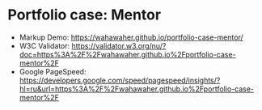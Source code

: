# Portfolio case: Mentor 
- Markup Demo: https://wahawaher.github.io/portfolio-case-mentor/
- W3C Validator: https://validator.w3.org/nu/?doc=https%3A%2F%2Fwahawaher.github.io%2Fportfolio-case-mentor%2F
- Google PageSpeed: https://developers.google.com/speed/pagespeed/insights/?hl=ru&url=https%3A%2F%2Fwahawaher.github.io%2Fportfolio-case-mentor%2F